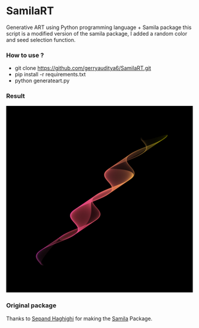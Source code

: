 # SamilaRT
Generative ART using Python programming language +  Samila package
this script is a modified version of the samila package, I added a random color and seed selection function.

### How to use ?
- git clone https://github.com/gerryauditya6/SamilaRT.git
- pip install -r requirements.txt
- python generateart.py

### Result
![result image](https://github.com/gerryauditya6/SamilaRT/blob/main/result_img/result.png)

### Original package 
Thanks to [Sepand Haghighi](https://github.com/sepandhaghighi) for making the [Samila](https://github.com/sepandhaghighi/samila) Package.
